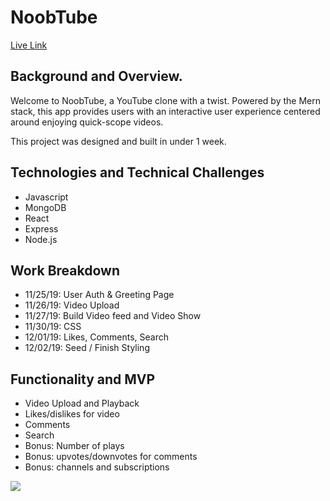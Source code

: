 # NoobTube

[Live Link](https://noobtube.herokuapp.com/)

## Background and Overview. 
Welcome to NoobTube, a YouTube clone with a twist. Powered by the Mern stack, this app provides users with an interactive user experience centered around enjoying quick-scope videos. 

This project was designed and built in under 1 week.

## Technologies and Technical Challenges 
* Javascript
* MongoDB
* React
* Express
* Node.js

## Work Breakdown
* 11/25/19: User Auth & Greeting Page
* 11/26/19: Video Upload
* 11/27/19: Build Video feed and Video Show
* 11/30/19: CSS
* 12/01/19: Likes, Comments, Search
* 12/02/19: Seed / Finish Styling



## Functionality and MVP
* Video Upload and Playback
* Likes/dislikes for video
* Comments
* Search
* Bonus: Number of plays
* Bonus: upvotes/downvotes for comments
* Bonus: channels and subscriptions

![](https://user-images.githubusercontent.com/29221213/73289210-ef72e780-41c1-11ea-8d27-b2682d2e5f32.png)
